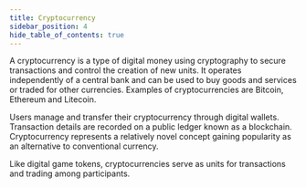 ```yaml
---
title: Cryptocurrency
sidebar_position: 4
hide_table_of_contents: true
---
```


A cryptocurrency is a type of digital money using cryptography to secure transactions and control the creation of new units. It operates independently of a central bank and can be used to buy goods and services or traded for other currencies. Examples of cryptocurrencies are Bitcoin, Ethereum and Litecoin. 

Users manage and transfer their cryptocurrency through digital wallets. Transaction details are recorded on a public ledger known as a blockchain. Cryptocurrency represents a relatively novel concept gaining popularity as an alternative to conventional currency.

Like digital game tokens, cryptocurrencies serve as units for transactions and trading among participants.
